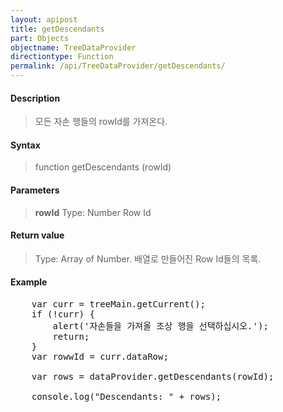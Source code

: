 ```yaml
---
layout: apipost
title: getDescendants
part: Objects
objectname: TreeDataProvider
directiontype: Function
permalink: /api/TreeDataProvider/getDescendants/
---
```



#### Description

> 모든 자손 행들의 rowId를 가져온다.

#### Syntax

> function getDescendants (rowId)

#### Parameters

> **rowId**
> Type: Number
> Row Id

#### Return value

> Type: Array of Number.
> 배열로 만들어진 Row Id들의 목록.

#### Example

<pre class="prettyprint">
	var curr = treeMain.getCurrent();
	if (!curr) {
		alert('자손들을 가져올 조상 행을 선택하십시오.');
		return;
	}
	var rowwId = curr.dataRow;
 
    var rows = dataProvider.getDescendants(rowId);
 
    console.log("Descendants: " + rows);
</pre>

